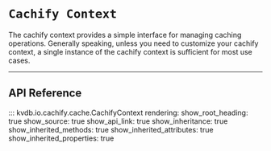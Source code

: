 # `Cachify Context`

The cachify context provides a simple interface for managing caching operations. Generally speaking, unless you need to customize your cachify context, a single instance of the cachify context is sufficient for most use cases.

---

## API Reference

::: kvdb.io.cachify.cache.CachifyContext
    rendering:
        show_root_heading: true
        show_source: true
        show_api_link: true
        show_inheritance: true
        show_inherited_methods: true
        show_inherited_attributes: true
        show_inherited_properties: true